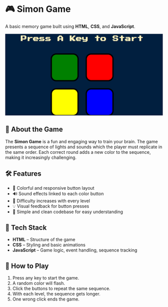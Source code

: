 # 🎮 Simon Game

A basic memory game built using **HTML**, **CSS**, and **JavaScript**.

![Simon Game Screenshot](./simon%20game%20screenshot.png)
<!-- Replace with your actual image path -->

## 🧠 About the Game

The **Simon Game** is a fun and engaging way to train your brain. The game presents a sequence of lights and sounds which the player must replicate in the same order. Each correct round adds a new color to the sequence, making it increasingly challenging.

## 🛠️ Features

- 🎨 Colorful and responsive button layout  
- 🔊 Sound effects linked to each color button  
- 🚀 Difficulty increases with every level  
- 💡 Visual feedback for button presses  
- 🧩 Simple and clean codebase for easy understanding

## 📁 Tech Stack

- **HTML** – Structure of the game  
- **CSS** – Styling and basic animations  
- **JavaScript** – Game logic, event handling, sequence tracking

## 🎯 How to Play

1. Press any key to start the game.  
2. A random color will flash.  
3. Click the buttons to repeat the same sequence.  
4. With each level, the sequence gets longer.  
5. One wrong click ends the game.
